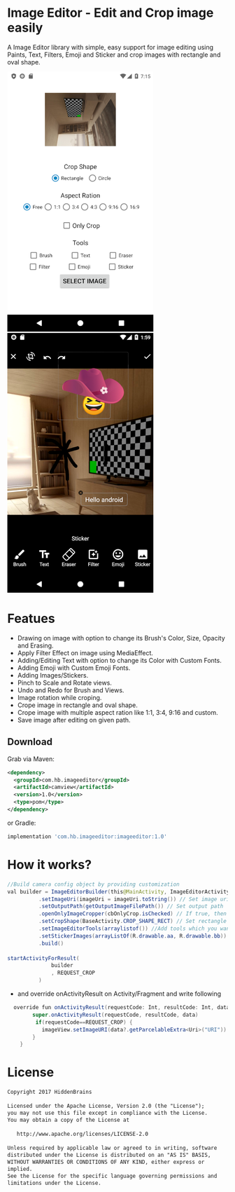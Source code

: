 # Image Editor - Edit and Crop image easily
A Image Editor library with simple, easy support for image editing using Paints, Text, Filters, Emoji and Sticker and crop images with rectangle and oval shape.

![](images/demo.png)  ![](images/editor.png)

# Featues

- Drawing on image with option to change its Brush's Color, Size, Opacity and Erasing.
- Apply Filter Effect on image using MediaEffect.
- Adding/Editing Text with option to change its Color with Custom Fonts.
- Adding Emoji with Custom Emoji Fonts.
- Adding Images/Stickers.
- Pinch to Scale and Rotate views.
- Undo and Redo for Brush and Views.
- Image rotation while croping.
- Crope image in rectangle and oval shape.
- Crope image with multiple aspect ration like 1:1, 3:4, 9:16 and custom.
- Save image after editing on given path.


Download
--------

Grab via Maven:
```xml
<dependency>
  <groupId>com.hb.imageeditor</groupId>
  <artifactId>camview</artifactId>
  <version>1.0</version>
  <type>pom</type>
</dependency>
```
or Gradle:
```groovy
implementation 'com.hb.imageeditor:imageeditor:1.0'
```

# How it works?
  ```java
  //Build camera config object by providing customization
  val builder = ImageEditorBuilder(this@MainActivity, ImageEditorActivity::class.java)
            .setImageUri(imageUri = imageUri.toString()) // Set image uri
            .setOutputPath(getOutputImageFilePath()) // Set output path
            .openOnlyImageCropper(cbOnlyCrop.isChecked) // If true, then it will open only image cropper view
            .setCropShape(BaseActivity.CROP_SHAPE_RECT) // Set rectangle or oval crop shape for cropping.
            .setImageEditorTools(arraylistof()) //Add tools which you want to show on image editor. Empty list will show all tools.
            .setStickerImages(arrayListOf(R.drawable.aa, R.drawable.bb)) // Add sticker images
            .build()

startActivityForResult(
                builder
                , REQUEST_CROP
            )
```

  - and override onActivityResult on Activity/Fragment and write following

```java
  override fun onActivityResult(requestCode: Int, resultCode: Int, data: Intent?) {
        super.onActivityResult(requestCode, resultCode, data)
         if(requestCode==REQUEST_CROP) {
           imageView.setImageURI(data?.getParcelableExtra<Uri>("URI"))
        }
    }
```


# License

```
Copyright 2017 HiddenBrains

Licensed under the Apache License, Version 2.0 (the "License");
you may not use this file except in compliance with the License.
You may obtain a copy of the License at

   http://www.apache.org/licenses/LICENSE-2.0

Unless required by applicable law or agreed to in writing, software
distributed under the License is distributed on an "AS IS" BASIS,
WITHOUT WARRANTIES OR CONDITIONS OF ANY KIND, either express or implied.
See the License for the specific language governing permissions and
limitations under the License.